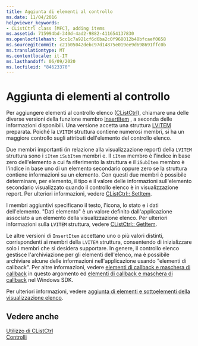 ```yaml
---
title: Aggiunta di elementi al controllo
ms.date: 11/04/2016
helpviewer_keywords:
- CListCtrl class [MFC], adding items
ms.assetid: 715994bd-340d-4ad2-9882-411654137830
ms.openlocfilehash: 5cc1c7a921cf6d6ba2c0f968012b48bfcaef0658
ms.sourcegitcommit: c21b05042debc97d14875e019ee9d698691ffc0b
ms.translationtype: MT
ms.contentlocale: it-IT
ms.lasthandoff: 06/09/2020
ms.locfileid: "84623370"
---
```

# <a name="adding-items-to-the-control"></a>Aggiunta di elementi al controllo

Per aggiungere elementi al controllo elenco ([CListCtrl](reference/clistctrl-class.md)), chiamare una delle diverse versioni della funzione membro [InsertItem](reference/clistctrl-class.md#insertitem) , a seconda delle informazioni disponibili. Una versione accetta una struttura [LVITEM](/windows/win32/api/commctrl/ns-commctrl-lvitemw) preparata. Poiché la `LVITEM` struttura contiene numerosi membri, si ha un maggiore controllo sugli attributi dell'elemento del controllo elenco.

Due membri importanti (in relazione alla visualizzazione report) della `LVITEM` struttura sono i `iItem` `iSubItem` membri e. Il `iItem` membro è l'indice in base zero dell'elemento a cui fa riferimento la struttura e il `iSubItem` membro è l'indice in base uno di un elemento secondario oppure zero se la struttura contiene informazioni su un elemento. Con questi due membri è possibile determinare, per elemento, il tipo e il valore delle informazioni sull'elemento secondario visualizzato quando il controllo elenco è in visualizzazione report. Per ulteriori informazioni, vedere [CListCtrl:: SetItem](reference/clistctrl-class.md#setitem).

I membri aggiuntivi specificano il testo, l'icona, lo stato e i dati dell'elemento. "Dati elemento" è un valore definito dall'applicazione associato a un elemento della visualizzazione elenco. Per ulteriori informazioni sulla `LVITEM` struttura, vedere [CListCtrl:: GetItem](reference/clistctrl-class.md#getitem).

Le altre versioni di `InsertItem` accettano uno o più valori distinti, corrispondenti ai membri della `LVITEM` struttura, consentendo di inizializzare solo i membri che si desidera supportare. In genere, il controllo elenco gestisce l'archiviazione per gli elementi dell'elenco, ma è possibile archiviare alcune delle informazioni nell'applicazione usando "elementi di callback". Per altre informazioni, vedere [elementi di callback e maschera di callback](callback-items-and-the-callback-mask.md) in questo argomento ed [elementi di callback e maschera di callback](/windows/win32/Controls/using-list-view-controls) nel Windows SDK.

Per ulteriori informazioni, vedere [aggiunta di elementi e sottoelementi della visualizzazione elenco](/windows/win32/Controls/using-list-view-controls).

## <a name="see-also"></a>Vedere anche

[Utilizzo di CListCtrl](using-clistctrl.md)<br/>
[Controlli](controls-mfc.md)
